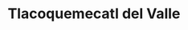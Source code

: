 ---
title: Tlacoquemecatl del Valle
url: /tlacoquemecatl-del-valle/
latitude: 19.373
longitude: -99.173
---